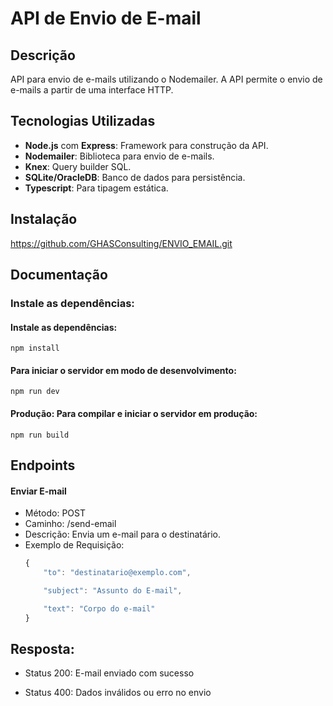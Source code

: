 # API de Envio de E-mail

## Descrição
API para envio de e-mails utilizando o Nodemailer. A API permite o envio de e-mails a partir de uma interface HTTP.

## Tecnologias Utilizadas

- **Node.js** com **Express**: Framework para construção da API.
- **Nodemailer**: Biblioteca para envio de e-mails.
- **Knex**: Query builder SQL.
- **SQLite/OracleDB**: Banco de dados para persistência.
- **Typescript**: Para tipagem estática.

## Instalação

https://github.com/GHASConsulting/ENVIO_EMAIL.git


## Documentação

### Instale as dependências:

#### Instale as dependências:
    npm install

####  Para iniciar o servidor em modo de desenvolvimento:

    npm run dev

#### Produção: Para compilar e iniciar o servidor em produção:
    npm run build

## Endpoints

#### Enviar E-mail

* Método: POST
* Caminho: /send-email
* Descrição: Envia um e-mail para o destinatário.
* Exemplo de Requisição:
    ```js
    {
        "to": "destinatario@exemplo.com",

        "subject": "Assunto do E-mail",

        "text": "Corpo do e-mail"
    }

## Resposta:
* Status 200: E-mail enviado com sucesso

* Status 400: Dados inválidos ou erro no envio
